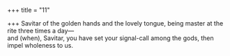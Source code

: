 +++
title = "11"

+++
Savitar of the golden hands and the lovely tongue, being master at the  rite three times a day—  
and (when), Savitar, you have set your signal-call among the gods, then  impel wholeness to us.  